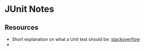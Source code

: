 # JUnit Notes

## Resources

* Short explanation on what a Unit test should be: [stackoverflow](https://stackoverflow.com/questions/17731234/how-to-test-that-no-exception-is-thrown)
* 